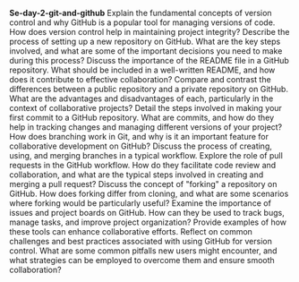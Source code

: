 **Se-day-2-git-and-github**
Explain the fundamental concepts of version control and why GitHub is a popular tool for managing versions of code. How does version control help in maintaining project integrity?
Describe the process of setting up a new repository on GitHub. What are the key steps involved, and what are some of the important decisions you need to make during this process?
Discuss the importance of the README file in a GitHub repository. What should be included in a well-written README, and how does it contribute to effective collaboration?
Compare and contrast the differences between a public repository and a private repository on GitHub. What are the advantages and disadvantages of each, particularly in the context of collaborative projects?
Detail the steps involved in making your first commit to a GitHub repository. What are commits, and how do they help in tracking changes and managing different versions of your project?
How does branching work in Git, and why is it an important feature for collaborative development on GitHub? Discuss the process of creating, using, and merging branches in a typical workflow.
Explore the role of pull requests in the GitHub workflow. How do they facilitate code review and collaboration, and what are the typical steps involved in creating and merging a pull request?
Discuss the concept of "forking" a repository on GitHub. How does forking differ from cloning, and what are some scenarios where forking would be particularly useful?
Examine the importance of issues and project boards on GitHub. How can they be used to track bugs, manage tasks, and improve project organization? Provide examples of how these tools can enhance collaborative efforts.
Reflect on common challenges and best practices associated with using GitHub for version control. What are some common pitfalls new users might encounter, and what strategies can be employed to overcome them and ensure smooth collaboration?
